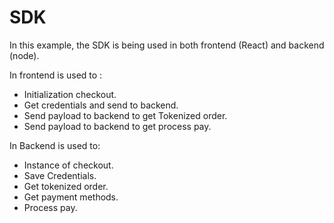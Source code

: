 # SDK
In this example, the SDK is being used in both frontend (React) and backend (node).

In frontend is used to :
- Initialization checkout.
- Get credentials and send to backend.
- Send payload to backend to get Tokenized order.
- Send payload to backend to get process pay.

In Backend is used to:
- Instance of checkout.
- Save Credentials.
- Get tokenized order.
- Get payment methods.
- Process pay.
